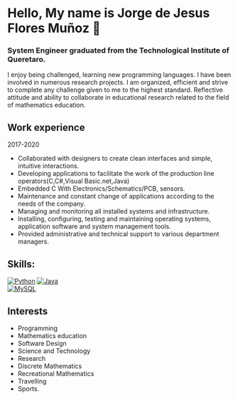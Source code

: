 # Hello, My name is Jorge de Jesus Flores Muñoz 👋
### System Engineer graduated from the Technological Institute of Queretaro.

I enjoy being challenged, learning new programming languages. I have been involved in numerous research projects. I am organized, efficient and strive to complete any challenge given to me to the highest standard.
Reflective attitude and ability to collaborate in educational research related to the field of mathematics education.

## Work experience

2017-2020

- Collaborated with designers to create clean interfaces and simple, intuitive interactions.
- Developing applications to facilitate the work of the production line operators(C,C#,Visual Basic.net,Java)
- Embedded C With Electronics/Schematics/PCB, sensors.
- Maintenance and constant change of applications according to the needs of the company.
- Managing and monitoring all installed systems and infrastructure.
- Installing, configuring, testing and maintaining operating systems, application software and system management tools.
- Provided administrative and technical support to various department managers.

## Skills:
[![Python](https://img.shields.io/badge/Python-yellow?style=for-the-badge&logo=python&logoColor=white&labelColor=101010)]()
[![Java](https://img.shields.io/badge/Java-007396?style=for-the-badge&logo=java&logoColor=white&labelColor=101010)]()
</br>
[![MySQL](https://img.shields.io/badge/MySQL-4479A1?style=for-the-badge&logo=mysql&logoColor=white&labelColor=101010)]()

## Interests
- Programming
- Mathematics education 
- Software Design
- Science and Technology
- Research
- Discrete Mathematics
- Recreational Mathematics
- Travelling
-  Sports.


